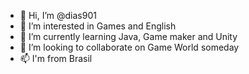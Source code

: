 - 👋 Hi, I’m @dias901
- 👀 I’m interested in Games and English
- 🌱 I’m currently learning Java, Game maker and Unity
- 💞️ I’m looking to collaborate on Game World someday
- 📫 I'm from Brasil

<!---
dias901/dias901 is a ✨ special ✨ repository because its `README.md` (this file) appears on your GitHub profile.
You can click the Preview link to take a look at your changes.
--->
